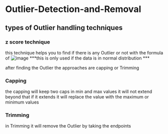 # Outlier-Detection-and-Removal
## types of Outlier handling techniques
### z score technique 
this technique helps you to find if there is any Outlier or not  with the formula of ![image](https://user-images.githubusercontent.com/68773015/167293260-fcda5741-82a0-49b2-911b-10040211c7b3.png)
***this is only used if the data is in normal distribution ***

after finding the Outlier the approaches are capping or Trimming

### Capping
the capping will keep two caps in min and max values it will not extend beyond that if it extends it will replace the value with the maximum or minimum values 
### Trimming
in Trimming it will remove the Outlier by taking the endpoints 
